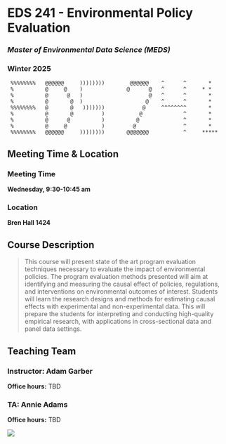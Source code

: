 # EDS 241 - Environmental Policy Evaluation

### *Master of Environmental Data Science (MEDS)*

### Winter 2025


```{r, eval = FALSE}
 %%%%%%%%   @@@@@@     ))))))))        @@@@@@    ^      ^       *   
 %          @     @    )              @      @   ^      ^     * *   
 %          @      @   )                     @   ^      ^       *   
 %          @       @  )                    @    ^      ^       *   
 %%%%%%%%   @       @   )))))))            @     ^^^^^^^^       *   
 %          @       @         )           @             ^       *   
 %          @      @          )          @              ^       *   
 %          @     @           )         @               ^       *   
 %%%%%%%%   @@@@@@     ))))))))       @@@@@@@           ^     ***** 
```

## Meeting Time & Location

### Meeting Time

**Wednesday, 9:30-10:45 am**

### Location

**Bren Hall 1424**



## Course Description

> This course will present state of the art program evaluation techniques necessary to evaluate the impact of environmental policies. The program evaluation methods presented will aim at identifying and measuring the causal effect of policies, regulations, and interventions on environmental outcomes of interest. Students will learn the research designs and methods for estimating causal effects with experimental and non-experimental data. This will prepare the students for interpreting and conducting high-quality empirical research, with applications in cross-sectional data and panel data settings.

## Teaching Team

### Instructor: Adam Garber

**Office hours:** TBD

### TA: Annie Adams

**Office hours:** TBD

![](figures/island_mark.png)